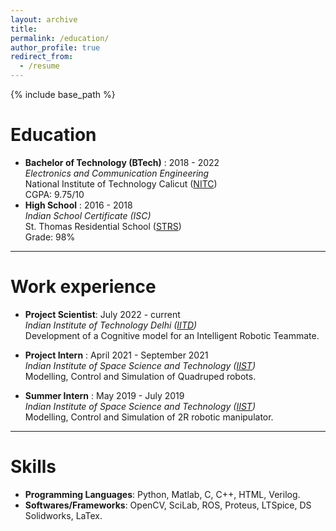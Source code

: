 ```yaml
---
layout: archive
title: 
permalink: /education/
author_profile: true
redirect_from:
  - /resume
---
```


{% include base_path %}


Education
======
* **Bachelor of Technology (BTech)** : 2018 - 2022 \
    *Electronics and Communication Engineering* \
    National Institute of Technology Calicut ([NITC](https://nitc.ac.in/)) \
    CGPA: 9.75/10
* **High School** : 2016 - 2018 \
    *Indian School Certificate (ISC)* \
    St. Thomas Residential School ([STRS](https://strstvm.org/))  
    Grade: 98%

---

Work experience
======
* **Project Scientist**: July 2022 - current \
   *Indian Institute of Technology Delhi ([IITD](https://home.iitd.ac.in/))* \
   Development of a Cognitive model for an Intelligent Robotic Teammate.
* **Project Intern** : April 2021 - September 2021 \
  *Indian Institute of Space Science and Technology ([IIST](https://www.iist.ac.in/))* \
  Modelling, Control and Simulation of Quadruped robots.

* **Summer Intern** : May 2019 - July 2019 \
  *Indian Institute of Space Science and Technology ([IIST](https://www.iist.ac.in/))* \
  Modelling, Control and Simulation of 2R robotic manipulator.
  
---

Skills
======
* **Programming Languages**: Python, Matlab, C, C++, HTML, Verilog.
* **Softwares/Frameworks**: OpenCV, SciLab, ROS, Proteus, LTSpice, DS Solidworks, LaTex. 
